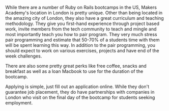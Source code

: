 While there are a number of Ruby on Rails bootcamps in the US, Makers
Academy's location in London is pretty unique. Other than being located in the
amazing city of London, they also have a great curriculum and teaching
methodology. They give you first-hand experience through project based work,
invite members from the tech community to teach and mingle and most
importantly teach you how to pair program. They very much stress pair
programming and estimate that 50-70% of a students time with them will be
spent learning this way. In addition to the pair programming, you should
expect to work on various exercises, projects and have end of the week challenges.

There are also some pretty great perks like free coffee, snacks and breakfast
as well as a loan Macbook to use for the duration of the bootcamp.

Applying is simple, just fill out an application online. While they don't
guarantee job placement, they do have partnerships with companies in London
who visit on the final day of the bootcamp for students seeking employment.
